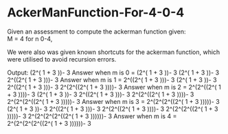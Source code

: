 # AckerManFunction-For-4-0-4
Given an assessment to compute the ackerman function given:  
M = 4 
for n 0-4, 

We were also was given known shortcuts for the ackerman function, which were utilised to avoid recursion errors. 

Output: 
(2^( 1 + 3 ))- 3
Answer when m is 0 = (2^( 1 + 3 ))- 3
(2^( 1 + 3 ))- 3
2^((2^( 1 + 3 )))- 3
Answer when m is 1 = 2^((2^( 1 + 3 )))- 3
(2^( 1 + 3 ))- 3
2^((2^( 1 + 3 )))- 3
2^(2^((2^( 1 + 3 ))))- 3
Answer when m is 2 = 2^(2^((2^( 1 + 3 ))))- 3
(2^( 1 + 3 ))- 3
2^((2^( 1 + 3 )))- 3
2^(2^((2^( 1 + 3 ))))- 3
2^(2^(2^((2^( 1 + 3 )))))- 3
Answer when m is 3 = 2^(2^(2^((2^( 1 + 3 )))))- 3
(2^( 1 + 3 ))- 3
2^((2^( 1 + 3 )))- 3
2^(2^((2^( 1 + 3 ))))- 3
2^(2^(2^((2^( 1 + 3 )))))- 3
2^(2^(2^(2^((2^( 1 + 3 ))))))- 3
Answer when m is 4 = 2^(2^(2^(2^((2^( 1 + 3 ))))))- 3


